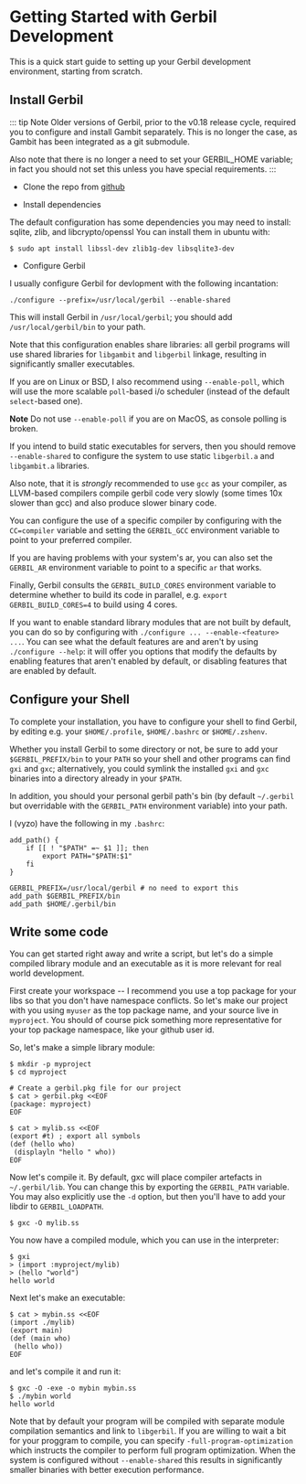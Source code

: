 # Getting Started with Gerbil Development

This is a quick start guide to setting up your Gerbil development environment, starting from scratch.

## Install Gerbil

::: tip Note
Older versions of Gerbil, prior to the v0.18 release cycle, required
you to configure and install Gambit separately. This is no longer the
case, as Gambit has been integrated as a git submodule.

Also note that there is no longer a need to set your GERBIL_HOME
variable; in fact you should not set this unless you have special
requirements.
:::

* Clone the repo from [github](https://github.com/vyzo/gerbil)

* Install dependencies

The default configuration has some dependencies you may need to install: sqlite, zlib, and libcrypto/openssl
You can install them in ubuntu with:
```shell
$ sudo apt install libssl-dev zlib1g-dev libsqlite3-dev
```

* Configure Gerbil

I usually configure Gerbil for devlopment with the following incantation:
```shell
./configure --prefix=/usr/local/gerbil --enable-shared
```

This will install Gerbil in `/usr/local/gerbil`; you should add
`/usr/local/gerbil/bin` to your path.

Note that this configuration enables share libraries: all gerbil
programs will use shared libraries for `libgambit` and `libgerbil`
linkage, resulting in significantly smaller executables.

If you are on Linux or BSD, I also recommend using `--enable-poll`,
which will use the more scalable `poll`-based i/o scheduler (instead
of the default `select`-based one).

**Note** Do not use `--enable-poll` if you are on MacOS, as console polling is broken.

If you intend to build static executables for servers, then you should
remove `--enable-shared` to configure the system to use static
`libgerbil.a` and `libgambit.a` libraries.

Also note, that it is _strongly_ recommended to use `gcc` as your
compiler, as LLVM-based compilers compile gerbil code very slowly
(some times 10x slower than gcc) and also produce slower binary code.

You can configure the use of a specific compiler by
configuring with the `CC=compiler` variable and setting the
`GERBIL_GCC` environment variable to point to your preferred compiler.

If you are having problems with your system's ar, you can also set the
`GERBIL_AR` environment variable to point to a specific `ar` that works.

Finally, Gerbil consults the `GERBIL_BUILD_CORES` environment variable
to determine whether to build its code in parallel, e.g.
`export GERBIL_BUILD_CORES=4` to build using 4 cores.

If you want to enable standard library modules that are not built by
default, you can do so by configuring with `./configure ... --enable-<feature> ...`.
You can see what the default features are
and aren't by using `./configure --help`: it will offer you options
that modify the defaults by enabling features that aren't enabled by
default, or disabling features that are enabled by default.

## Configure your Shell
To complete your installation, you have to configure your shell to find Gerbil,
by editing e.g. your `$HOME/.profile`, `$HOME/.bashrc` or `$HOME/.zshenv`.

Whether you install Gerbil to some directory or not,
be sure to add your `$GERBIL_PREFIX/bin` to your `PATH`
so your shell and other programs can find `gxi` and `gxc`;
alternatively, you could symlink the installed `gxi` and `gxc` binaries
into a directory already in your `$PATH`.

In addition, you should your personal gerbil path's bin (by default
`~/.gerbil` but overridable with the `GERBIL_PATH` environment
variable) into your path.

I (vyzo) have the following in my `.bashrc`:
```
add_path() {
    if [[ ! "$PATH" =~ $1 ]]; then
        export PATH="$PATH:$1"
    fi
}

GERBIL_PREFIX=/usr/local/gerbil # no need to export this
add_path $GERBIL_PREFIX/bin
add_path $HOME/.gerbil/bin
```

## Write some code
You can get started right away and write a script, but let's do a simple
compiled library module and an executable as it is more relevant for real
world development.

First create your workspace -- I recommend you use a top package for your libs
so that you don't have namespace conflicts.
So let's make our project with you using `myuser` as the top package name, and
your source live in `myproject`. You should of course pick something more
representative  for your top package namespace, like your github user id.

So, let's make a simple library module:
```
$ mkdir -p myproject
$ cd myproject

# Create a gerbil.pkg file for our project
$ cat > gerbil.pkg <<EOF
(package: myproject)
EOF

$ cat > mylib.ss <<EOF
(export #t) ; export all symbols
(def (hello who)
 (displayln "hello " who))
EOF
```

Now let's compile it. By default, gxc will place compiler artefacts in `~/.gerbil/lib`.
You can change this by exporting the `GERBIL_PATH` variable.
You may also explicitly use the `-d` option, but then you'll have to add
your libdir to `GERBIL_LOADPATH`.
```
$ gxc -O mylib.ss
```

You now have a compiled module, which you can use in the interpreter:
```
$ gxi
> (import :myproject/mylib)
> (hello "world")
hello world
```

Next let's make an executable:
```
$ cat > mybin.ss <<EOF
(import ./mylib)
(export main)
(def (main who)
 (hello who))
EOF
```
and let's compile it and run it:
```
$ gxc -O -exe -o mybin mybin.ss
$ ./mybin world
hello world
```

Note that by default your program will be compiled with separate
module compilation semantics and link to `libgerbil`.  If you are
willing to wait a bit for your proggram to compile, you can specify
`-full-program-optimization` which instructs the compiler to perform
full program optimization. When the system is configured without
`--enable-shared` this results in significantly smaller binaries with
better execution performance.
